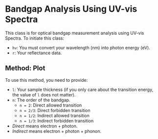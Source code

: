 # Bandgap Analysis Using UV-vis Spectra

This class is for optical bandgap measurement analysis using UV-vis Spectra. To initiate this class:

- `hv`: You must convert your wavelength (nm) into photon energy (eV).
- `r`: Your reflectance data.

## Method: Plot

To use this method, you need to provide:

- `l`: Your sample thickness (if you only care about the transition energy, the value of `l` does not matter).
- `n`: The order of the bandgap.
  - `n = 2`: Direct allowed transition
  - `n = 2/3`: Direct forbidden transition
  - `n = 1/2`: Indirect allowed transition
  - `n = 1/3`: Indirect forbidden transition
- *Direct* means electron + photon.
- *Indirect* means electron + photon + phonon.
